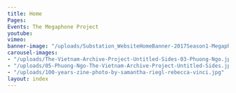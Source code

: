 ```yaml
---
title: Home
Pages: 
Events: The Megaphone Project
youtube: 
vimeo: 
banner-image: "/uploads/Substation_WebsiteHomeBanner-2017Season1-MegaphoneProject_31.1.17_v1.1.gif"
carousel-images:
- "/uploads/The-Vietnam-Archive-Project-Untitled-Sides-03-Phuong-Ngo.jpg"
- "/uploads/05-Phuong-Ngo-The-Vietnam-Archive-Project-Untitled-Sides.jpg"
- "/uploads/100-years-zine-photo-by-samantha-riegl-rebecca-vinci.jpg"
layout: index
---
```


